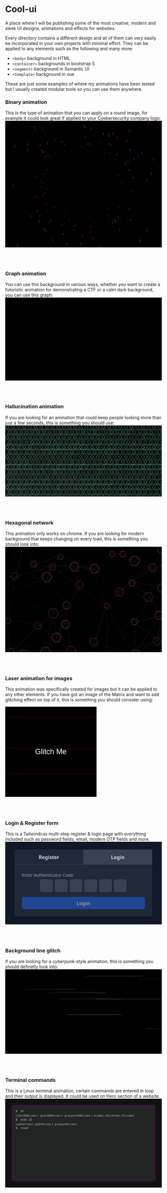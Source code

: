 # Cool-ui

A place where I will be publishing some of the most creative, modern and sleek UI designs, animations and effects for websites.

Every directory contains a different design and all of them can very easily be incorporated in your own projects with minimal effort. They can be applied to any elements such as the following and many more:
- `<body>` background in HTML
- `<container>` backgrounds in bootstrap 5
- `<segment>` background in Semantic UI
- `<template>` background in vue

These are just some examples of where my animations have been tested but I usually created modular tools so you can use them anywhere. 


### Binary animation

This is the type of animation that you can apply on a round image, for example it could look great if applied to your Cyebersecurity company logo: <br>
![Binary animation demo](./binary-round-background/demo.png)

<br><br>


### Graph animation 

You can use this background in various ways, whether you want to create a futuristic animation for demonstrating a CTF or a calm dark background, you can use this graph:
![Graph background demo](./graph-background/demo.png)

<br><br>


### Hallucination animation

If you are looking for an animation that could keep people looking more than just a few seconds, this is something you should use:
![Triangle animation demo](./hallucinate/demo.png)

<br><br>


### Hexagonal network

This animation only works on chrome.
If you are looking for modern background that keeps changing on every load, this is something you should look into:
![Hexagonal network demo](./hexagon-background/demo.png)

<br><br>


### Laser animation for images

This animation was specifically created for images but it can be applied to any other elements. If you have got an image of the Matrix and want to add glitching effect on top of it, this is something you should consider using:

![Laser animation demo](./laser-animation/demo.png)

<br><br>


### Login & Register form

This is a Tailwindcss multi-step register & login page with everything included such as password fields, email, modern OTP fields and more. 
![TailwindCSS Login & Register demo](./login-register-form/demo.png)

<br><br>


### Background line glitch

If you are looking for a cyberpunk-style animation, this is something you should definetly look into:
![Background line glitching demo](./background-line-glitch/demo.png)

<br><br>


### Terminal commands

This is a Linux terminal animation, certain commands are entered in loop and their output is displayed. It could be used on Hero section of a website. 
![Terminal commands demo](./terminal-commands/demo.png)


